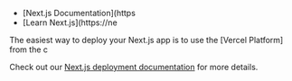 


- [Next.js Documentation](https
- [Learn Next.js](https://ne

The easiest way to deploy your Next.js app is to use the [Vercel Platform] from the c

Check out our [Next.js deployment documentation](https://nextjs.org/docs/deployment) for more details.
